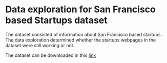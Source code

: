 # Data exploration for San Francisco based Startups dataset

The dataset consisted of information about San Francisco based startups. The data exploration determined whether the startups webpages in the dataset were still working or not.

The dataset can be downloaded in this [link](https://www.kaggle.com/aashay96/san-francisco-based-startups)

